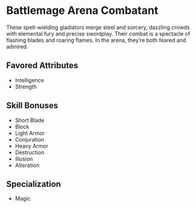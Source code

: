 # Battlemage Arena Combatant

These spell-wielding gladiators merge steel and sorcery, dazzling crowds with elemental fury and precise swordplay. Their combat is a spectacle of flashing blades and roaring flames. In the arena, they’re both feared and admired.

## Favored Attributes
- Intelligence
- Strength

## Skill Bonuses
- Short Blade
- Block
- Light Armor
- Conjuration
- Heavy Armor
- Destruction
- Illusion
- Alteration

## Specialization
- Magic